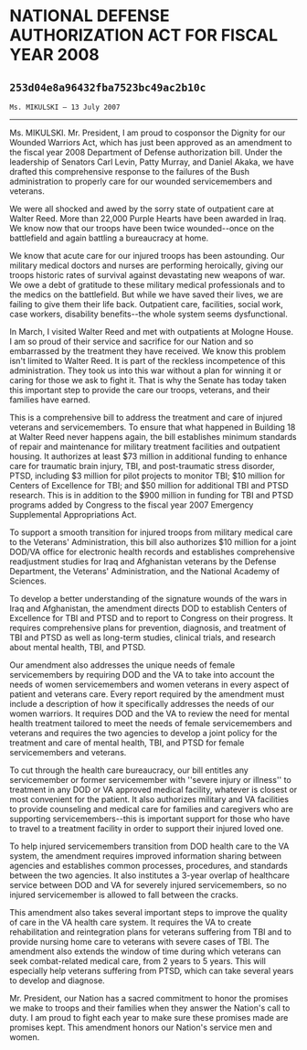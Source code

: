 # NATIONAL DEFENSE AUTHORIZATION ACT FOR FISCAL YEAR 2008
## `253d04e8a96432fba7523bc49ac2b10c`
`Ms. MIKULSKI — 13 July 2007`

---


Ms. MIKULSKI. Mr. President, I am proud to cosponsor the Dignity for 
our Wounded Warriors Act, which has just been approved as an amendment 
to the fiscal year 2008 Department of Defense authorization bill. Under 
the leadership of Senators Carl Levin, Patty Murray, and Daniel Akaka, 
we have drafted this comprehensive response to the failures of the Bush 
administration to properly care for our wounded servicemembers and 
veterans.

We were all shocked and awed by the sorry state of outpatient care at 
Walter Reed. More than 22,000 Purple Hearts have been awarded in Iraq. 
We know now that our troops have been twice wounded--once on the 
battlefield and again battling a bureaucracy at home.

We know that acute care for our injured troops has been astounding. 
Our military medical doctors and nurses are performing heroically, 
giving our troops historic rates of survival against devastating new 
weapons of war. We owe a debt of gratitude to these military medical 
professionals and to the medics on the battlefield. But while we have 
saved their lives, we are failing to give them their life back. 
Outpatient care, facilities, social work, case workers, disability 
benefits--the whole system seems dysfunctional.

In March, I visited Walter Reed and met with outpatients at Mologne 
House. I am so proud of their service and sacrifice for our Nation and 
so embarrassed by the treatment they have received. We know this 
problem isn't limited to Walter Reed. It is part of the reckless 
incompetence of this administration. They took us into this war without 
a plan for winning it or caring for those we ask to fight it. That is 
why the Senate has today taken this important step to provide the care 
our troops, veterans, and their families have earned.

This is a comprehensive bill to address the treatment and care of 
injured veterans and servicemembers. To ensure that what happened in 
Building 18 at Walter Reed never happens again, the bill establishes 
minimum standards of repair and maintenance for military treatment 
facilities and outpatient housing. It authorizes at least $73 million 
in additional funding to enhance care for traumatic brain injury, TBI, 
and post-traumatic stress disorder, PTSD, including $3 million for 
pilot projects to monitor TBI; $10 million for Centers of Excellence 
for TBI; and $50 million for additional TBI and PTSD research. This is 
in addition to the $900 million in funding for TBI and PTSD programs 
added by Congress to the fiscal year 2007 Emergency Supplemental 
Appropriations Act.

To support a smooth transition for injured troops from military 
medical care to the Veterans' Administration, this bill also authorizes 
$10 million for a joint DOD/VA office for electronic health records and 
establishes comprehensive readjustment studies for Iraq and Afghanistan 
veterans by the Defense Department, the Veterans' Administration, and 
the National Academy of Sciences.

To develop a better understanding of the signature wounds of the wars 
in Iraq and Afghanistan, the amendment directs DOD to establish Centers 
of Excellence for TBI and PTSD and to report to Congress on their 
progress. It requires comprehensive plans for prevention, diagnosis, 
and treatment of TBI and PTSD as well as long-term studies, clinical 
trials, and research about mental health, TBI, and PTSD.

Our amendment also addresses the unique needs of female 
servicemembers by requiring DOD and the VA to take into account the 
needs of women servicemembers and women veterans in every aspect of 
patient and veterans care. Every report required by the amendment must 
include a description of how it specifically addresses the needs of our 
women warriors. It requires DOD and the VA to review the need for 
mental health treatment tailored to meet the needs of female 
servicemembers and veterans and requires the two agencies to develop a 
joint policy for the treatment and care of mental health, TBI, and PTSD 
for female servicemembers and veterans.

To cut through the health care bureaucracy, our bill entitles any 
servicemember or former servicemember with ''severe injury or illness'' 
to treatment in any DOD or VA approved medical facility, whatever is 
closest or most convenient for the patient. It also authorizes military 
and VA facilities to provide counseling and medical care for families 
and caregivers who are supporting servicemembers--this is important 
support for those who have to travel to a treatment facility in order 
to support their injured loved one.

To help injured servicemembers transition from DOD health care to the 
VA system, the amendment requires improved information sharing between 
agencies and establishes common processes, procedures, and standards 
between the two agencies. It also institutes a 3-year overlap of 
healthcare service between DOD and VA for severely injured 
servicemembers, so no injured servicemember is allowed to fall between 
the cracks.

This amendment also takes several important steps to improve the 
quality of care in the VA health care system. It requires the VA to 
create rehabilitation and reintegration plans for veterans suffering 
from TBI and to provide nursing home care to veterans with severe cases 
of TBI. The amendment also extends the window of time during which 
veterans can seek combat-related medical care, from 2 years to 5 years. 
This will especially help veterans suffering from PTSD, which can take 
several years to develop and diagnose.

Mr. President, our Nation has a sacred commitment to honor the 
promises we make to troops and their families when they answer the 
Nation's call to duty. I am proud to fight each year to make sure these 
promises made are promises kept. This amendment honors our Nation's 
service men and women.

